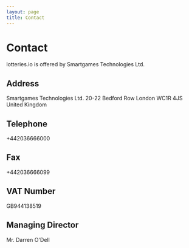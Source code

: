 ```yaml
---
layout: page
title: Contact
---
```

# Contact

lotteries.io is offered by Smartgames Technologies Ltd.

## Address
Smartgames Technologies Ltd.
20-22 Bedford Row
London WC1R 4JS
United Kingdom

## Telephone
+442036666000

## Fax
+442036666099

## VAT Number
GB944138519

## Managing Director
Mr. Darren O'Dell

